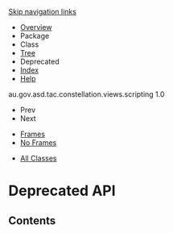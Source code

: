 <div class="topNav">

<span id="navbar.top"></span>

<div class="skipNav">

[Skip navigation links](deprecated-list.md#skip.navbar.top "Skip navigation links")

</div>

<span id="navbar.top.firstrow"></span>

-   [Overview](overview-summary.md)
-   Package
-   Class
-   [Tree](overview-tree.md)
-   Deprecated
-   [Index](index-all.md)
-   [Help](help-doc.md)

<div class="aboutLanguage">

au.gov.asd.tac.constellation.views.scripting 1.0

</div>

</div>

<div class="subNav">

-   Prev
-   Next

<!-- -->

-   [Frames](deprecated-list.md)
-   [No Frames](deprecated-list.md)

<!-- -->

-   [All Classes](allclasses-noframe.md)

<div>

</div>

<span id="skip.navbar.top"></span>

</div>

<div class="header">

# Deprecated API

## Contents

</div>
